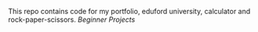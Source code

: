This repo contains code for my portfolio, eduford university, calculator and rock-paper-scissors. *Beginner Projects*
